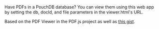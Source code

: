 Have PDFs in a PouchDB database? You can view them using this web app by setting the db, docId, and file parameters in the viewer.html's URL.  

Based on the PDF Viewer in the PDF.js project as well as [this gist](https://gist.github.com/rjsteinert/6092002). 
